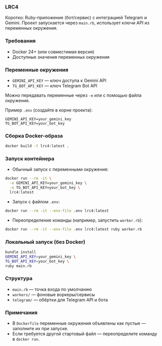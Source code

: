 ### LRC4

Коротко: Ruby-приложение (бот/сервис) с интеграцией Telegram и Gemini. Проект запускается через `main.rb`, использует ключи API из переменных окружения.

### Требования
- Docker 24+ (или совместимая версия)
- Доступные значения переменных окружения

### Переменные окружения
- `GEMINI_API_KEY` — ключ доступа к Gemini API
- `TG_BOT_API_KEY` — ключ Telegram Bot API

Можно передавать переменные через `-e` или с помощью файла окружения.

Пример `.env` (создайте в корне проекта):
```env
GEMINI_API_KEY=your_gemini_key
TG_BOT_API_KEY=your_bot_key
```

### Сборка Docker-образа
```bash
docker build -t lrc4:latest .
```

### Запуск контейнера
- Обычный запуск с переменными окружения:
```bash
docker run --rm -it \
  -e GEMINI_API_KEY=your_gemini_key \
  -e TG_BOT_API_KEY=your_bot_key \
  lrc4:latest
```

- Запуск с файлом `.env`:
```bash
docker run --rm -it --env-file .env lrc4:latest
```

- Переопределение команды (например, запустить `worker.rb`):
```bash
docker run --rm -it --env-file .env lrc4:latest ruby worker.rb
```

### Локальный запуск (без Docker)
```bash
bundle install
GEMINI_API_KEY=your_gemini_key \
TG_BOT_API_KEY=your_bot_key \
ruby main.rb
```

### Структура
- `main.rb` — точка входа по умолчанию
- `workers/` — фоновые воркеры/сервисы
- `telegram/` — обёртки для Telegram API и бота

### Примечания
- В `Dockerfile` переменные окружения объявлены как пустые — заполните их при запуске.
- Если требуется другой стартовый файл — переопределите команду в `docker run`.

